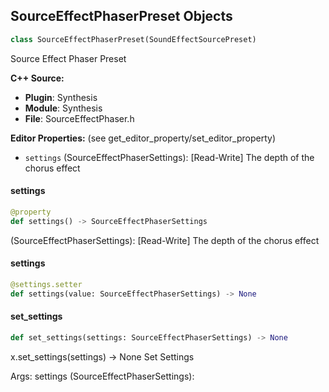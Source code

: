 ## SourceEffectPhaserPreset Objects

```python
class SourceEffectPhaserPreset(SoundEffectSourcePreset)
```

Source Effect Phaser Preset

**C++ Source:**

- **Plugin**: Synthesis
- **Module**: Synthesis
- **File**: SourceEffectPhaser.h

**Editor Properties:** (see get_editor_property/set_editor_property)

- ``settings`` (SourceEffectPhaserSettings):  [Read-Write] The depth of the chorus effect

<a id="unreal.SourceEffectPhaserPreset.settings"></a>

#### settings

```python
@property
def settings() -> SourceEffectPhaserSettings
```

(SourceEffectPhaserSettings):  [Read-Write] The depth of the chorus effect

<a id="unreal.SourceEffectPhaserPreset.settings"></a>

#### settings

```python
@settings.setter
def settings(value: SourceEffectPhaserSettings) -> None
```

<a id="unreal.SourceEffectPhaserPreset.set_settings"></a>

#### set_settings

```python
def set_settings(settings: SourceEffectPhaserSettings) -> None
```

x.set_settings(settings) -> None
Set Settings

Args:
    settings (SourceEffectPhaserSettings):

<a id="unreal.SourceEffectRingModulationPreset"></a>